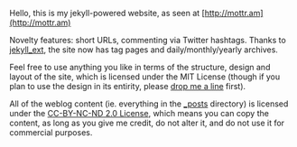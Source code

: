 Hello, this is my jekyll-powered website, as seen at [http://mottr.am](http://mottr.am)

 Novelty features: short URLs, commenting via Twitter hashtags. Thanks to [jekyll_ext](http://github.com/rfelix/jekyll_ext), the site now has tag pages and daily/monthly/yearly archives.

Feel free to use anything you like in terms of the structure, design and layout of the site, which is licensed under the MIT License (though if you plan to use the design in its entirity, please [drop me a line](http://mottr.am/contact/) first).

All of the weblog content (ie. everything in the [_posts]() directory) is licensed under the [CC-BY-NC-ND 2.0 License](http://creativecommons.org/licenses/by-nc-nd/2.0/uk/), which means you can copy the content, as long as you give me credit, do not alter it, and do not use it for commercial purposes.
